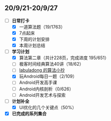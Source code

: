 ## 20/9/21-20/9/27
- [ ] **日常打卡**
  - [x] 一道算法题（19/1763）
  - [x] 7点起床
  - [x] 下周的计划安排
  - [x] 本周计划总结
- [ ] **学习计划**
  - [x] 算法第二章（共计228页，完成进度 195/651）
  - [ ] 极客时间经典算法40讲（18/62）
  - [ ] [labuladong 的算法小抄](https://labuladong.gitbook.io/algo/)
  - [x] 玩Android每日一题（2/109）
  - [ ] Android开发高手课 
  - [ ] Android内核剖析（0/626）
  - [ ] Android开发艺术与探索
- [ ] **计划补全**
   - [x] UI优化的几个关键点（50%）
- [x] **已完成的系列集合**